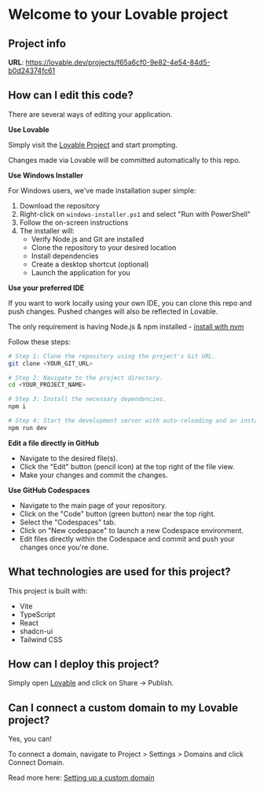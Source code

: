 
# Welcome to your Lovable project

## Project info

**URL**: https://lovable.dev/projects/f65a6cf0-9e82-4e54-84d5-b0d24374fc61

## How can I edit this code?

There are several ways of editing your application.

**Use Lovable**

Simply visit the [Lovable Project](https://lovable.dev/projects/f65a6cf0-9e82-4e54-84d5-b0d24374fc61) and start prompting.

Changes made via Lovable will be committed automatically to this repo.

**Use Windows Installer**

For Windows users, we've made installation super simple:

1. Download the repository
2. Right-click on `windows-installer.ps1` and select "Run with PowerShell"
3. Follow the on-screen instructions
4. The installer will:
   - Verify Node.js and Git are installed
   - Clone the repository to your desired location
   - Install dependencies
   - Create a desktop shortcut (optional)
   - Launch the application for you

**Use your preferred IDE**

If you want to work locally using your own IDE, you can clone this repo and push changes. Pushed changes will also be reflected in Lovable.

The only requirement is having Node.js & npm installed - [install with nvm](https://github.com/nvm-sh/nvm#installing-and-updating)

Follow these steps:

```sh
# Step 1: Clone the repository using the project's Git URL.
git clone <YOUR_GIT_URL>

# Step 2: Navigate to the project directory.
cd <YOUR_PROJECT_NAME>

# Step 3: Install the necessary dependencies.
npm i

# Step 4: Start the development server with auto-reloading and an instant preview.
npm run dev
```

**Edit a file directly in GitHub**

- Navigate to the desired file(s).
- Click the "Edit" button (pencil icon) at the top right of the file view.
- Make your changes and commit the changes.

**Use GitHub Codespaces**

- Navigate to the main page of your repository.
- Click on the "Code" button (green button) near the top right.
- Select the "Codespaces" tab.
- Click on "New codespace" to launch a new Codespace environment.
- Edit files directly within the Codespace and commit and push your changes once you're done.

## What technologies are used for this project?

This project is built with:

- Vite
- TypeScript
- React
- shadcn-ui
- Tailwind CSS

## How can I deploy this project?

Simply open [Lovable](https://lovable.dev/projects/f65a6cf0-9e82-4e54-84d5-b0d24374fc61) and click on Share -> Publish.

## Can I connect a custom domain to my Lovable project?

Yes, you can!

To connect a domain, navigate to Project > Settings > Domains and click Connect Domain.

Read more here: [Setting up a custom domain](https://docs.lovable.dev/tips-tricks/custom-domain#step-by-step-guide)
